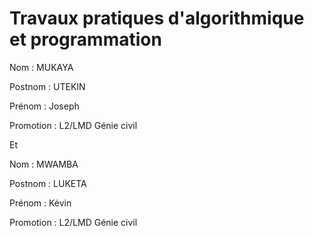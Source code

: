 # Travaux pratiques d'algorithmique et programmation

Nom : MUKAYA

Postnom : UTEKIN

Prénom : Joseph

Promotion : L2/LMD Génie civil

Et

Nom : MWAMBA

Postnom : LUKETA

Prénom : Kévin 

Promotion : L2/LMD Génie civil

